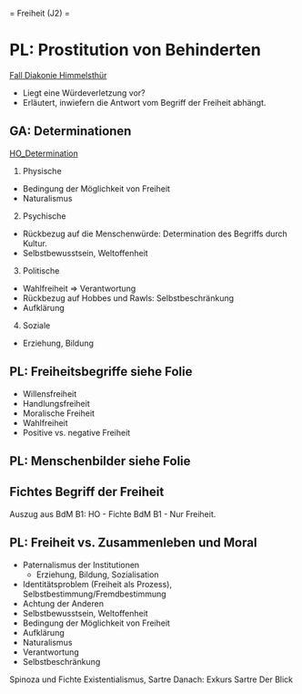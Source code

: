 = Freiheit (J2) =

# PL: Prostitution von Behinderten
[Fall Diakonie Himmelsthür](http://www.t-online.de/nachrichten/panorama/kriminalitaet/id_61676530/diakonie-himmelsthuer-in-hildesheim-polizei-ermittelt-wegen-prostitution.html)

* Liegt eine Würdeverletzung vor?
* Erläutert, inwiefern die Antwort vom Begriff der Freiheit abhängt.

## GA: Determinationen

[HO_Determination](HOs/pdf/HO_Determination.pdf)
1. Physische
  * Bedingung der Möglichkeit von Freiheit
  * Naturalismus
2. Psychische
  * Rückbezug auf die Menschenwürde: Determination des Begriffs durch Kultur.
  * Selbstbewusstsein, Weltoffenheit
3. Politische
  * Wahlfreiheit => Verantwortung
  * Rückbezug auf Hobbes und Rawls: Selbstbeschränkung
  * Aufklärung
4. Soziale
  * Erziehung, Bildung

## PL: Freiheitsbegriffe **siehe Folie**
* Willensfreiheit
* Handlungsfreiheit
* Moralische Freiheit
* Wahlfreiheit
* Positive vs. negative Freiheit

## PL: Menschenbilder **siehe Folie**

## Fichtes Begriff der Freiheit
Auszug aus BdM B1: HO - Fichte BdM B1 - Nur Freiheit.

## PL: Freiheit vs. Zusammenleben und Moral

* Paternalismus der Institutionen
  * Erziehung, Bildung, Sozialisation
* Identitätsproblem (Freiheit als Prozess), Selbstbestimmung/Fremdbestimmung
* Achtung der Anderen
* Selbstbewusstsein, Weltoffenheit
* Bedingung der Möglichkeit von Freiheit
* Aufklärung
* Naturalismus
* Verantwortung
* Selbstbeschränkung


<!-- TODO -->
Spinoza und Fichte
Existentialismus, Sartre
Danach: Exkurs Sartre Der Blick
